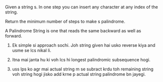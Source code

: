 Given a string s. In one step you can insert any character at any index of the string.

Return the minimum number of steps to make s palindrome.

A Palindrome String is one that reads the same backward as well as forward.

<!-- Approach -->

1. Ek simple si approach sochi. Joh string given hai usko reverse kiya and usme se lcs nikal li.

2. Itna mai janta hu ki voh lcs hi longest palindromic subsequence hogi.

3. uss lps ko agr mai actual string m se subract krdu toh remaining string voh string hogi jisko add krne p actual string palindrome bn jayegi.